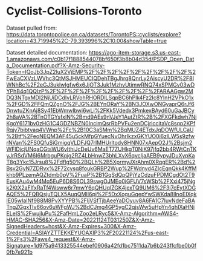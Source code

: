 # Cyclist-Collisions-Toronto

Dataset pulled from: https://data.torontopolice.on.ca/datasets/TorontoPS::cyclists/explore?location=43.719945%2C-79.393996%2C10.00&showTable=true

Dataset detailed documentation: https://ago-item-storage.s3.us-east-1.amazonaws.com/c0b17f1888544078bf650f3b8b04d35d/PSDP_Open_Data_Documentation.pdf?X-Amz-Security-Token=IQoJb3JpZ2luX2VjEMP%2F%2F%2F%2F%2F%2F%2F%2F%2F%2FwEaCXVzLWVhc3QtMSJHMEUCIQDehTBgJhrq8QnrLy2AiscyU2DR%2F8IWNhBc%2F2eGJ3uklwIgfw6x6JjOT3Juk1MzhvUtimwRNQ74xSPMGv03wDYPhB4q1QQIzP%2F%2F%2F%2F%2F%2F%2F%2F%2F%2FARAAGgw2MDQ3NTgxMDI2NjUiDCdIvLRVohRHORDlLSqpBC6hPlk4Fz2Ic8YlnH2VPkO1x%2FGD%2FFQmQZgnO%2FJG%2BEYnORaY%2BN3JOXwONGyaprQ6rJf6DnwtuZKnAj8Sy41EbWmwIbwi6wLi%2FKk5Vdedx3PmkexBAyd60uGaJBCy2h8aVA%2BTnOTGYsfxIN%2Bmd9AEs9nVJeY1AutZtR%2B%2FXGFkdwh7NiKgoY6171bv0zHG1C4GDZNBZN0IncimQsrRbPVFu2enDCjrlccitaVc8sqp2KPfRqjy7bibtyaq4VWnp%2Fc%2B10C3aSMm%2BqMUZ4ETdxJqDOWfULCaU%2Btf%2FeoNEQM3AF45u5ckMfpGYuecNvOhrIkzxGKYUO0i6zlLW5s9zfwrNVan%2FS0QfuSiGmigqVLDFJQ7rIMHUrltody8HNN07xAepO2J%2Bsjm2WFlDicjUNqaCGtsWU6vIthiJcDeUv6MaET7ZUHkgT0NiK97jfq2bb4RWtCnTKyJrRSdVM6I6MrbguPKqjg2RZ4LbHnwZ3bhLXvX6qvcIjaAEB9ypyJDuXypKaT8g3Ykc15Jrsu8%2Fdflg50%2BQLh%2B5XprmyJXrAhm0XRqgER%2Bd%2Bsv2GyN7ZDRvx%2F72cysq8foukGRBP2Wup%2FWdnyd4ZIcEqnQkk4KffMkhb9PLzemAQZtdmb0pV%2FuaP%2B1GqSdQpQPjYzCdzuFPDMCgdOt2T9EusKAu4wM4Mq5EuP6D8S6OL39swgOJMEo0iGFUV7sWSb%2FXxi475jNgk2KtX2aFlfxRaTf4Wsww6r7mwY6qQHUqlZGK4jexTQ9UM6%2F3j7cEytXDGAQE5%2FQBQsjuTQLX5AuqQMII6pj%2F5DxXoguGqepYwSWKda8IlnoEIXqkIE05wIaINf988M8PvXYYPB%2FIjVSfTjbAeeYaDOyuv8A6FA1C7IuvNdeFaBATngZGgxTIv66ov6uWFgWJ%2BdCJmg4GP5ygC2qjsWw5uHpYn4qhIXaHNiELeIS%2FwujluPu%2FafHmLZoo2eLRyc5&X-Amz-Algorithm=AWS4-HMAC-SHA256&X-Amz-Date=20221124T031250Z&X-Amz-SignedHeaders=host&X-Amz-Expires=300&X-Amz-Credential=ASIAYZTTEKKEYUOAXIP3%2F20221124%2Fus-east-1%2Fs3%2Faws4_request&X-Amz-Signature=1d975a9413325544ebef0906a42fd1bc7511da7b6b243ffcfbe0b0f0fb7e921b 
